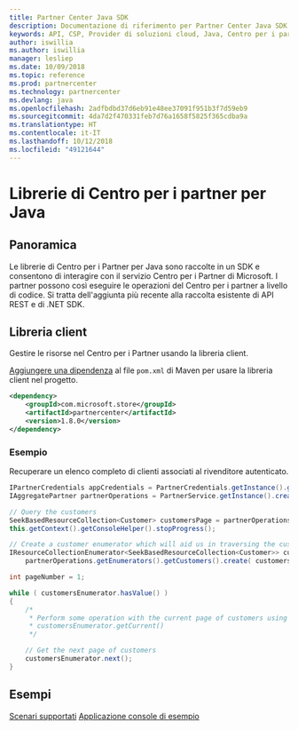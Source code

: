 ```yaml
---
title: Partner Center Java SDK
description: Documentazione di riferimento per Partner Center Java SDK
keywords: API, CSP, Provider di soluzioni cloud, Java, Centro per i partner, SDK
author: iswillia
ms.author: iswillia
manager: lesliep
ms.date: 10/09/2018
ms.topic: reference
ms.prod: partnercenter
ms.technology: partnercenter
ms.devlang: java
ms.openlocfilehash: 2adfbdbd37d6eb91e48ee37091f951b3f7d59eb9
ms.sourcegitcommit: 4da7d2f470331feb7d76a1658f5825f365cdba9a
ms.translationtype: HT
ms.contentlocale: it-IT
ms.lasthandoff: 10/12/2018
ms.locfileid: "49121644"
---
```

# <a name="partner-center-libraries-for-java"></a>Librerie di Centro per i partner per Java

## <a name="overview"></a>Panoramica

Le librerie di Centro per i Partner per Java sono raccolte in un SDK e consentono di interagire con il servizio Centro per i Partner di Microsoft. I partner possono così eseguire le operazioni del Centro per i partner a livello di codice. Si tratta dell'aggiunta più recente alla raccolta esistente di API REST e di .NET SDK.

## <a name="client-library"></a>Libreria client

Gestire le risorse nel Centro per i Partner usando la libreria client.

[Aggiungere una dipendenza](https://maven.apache.org/guides/getting-started/index.html#How_do_I_use_external_dependencies) al file `pom.xml` di Maven per usare la libreria client nel progetto.

```xml
<dependency>
    <groupId>com.microsoft.store</groupId>
    <artifactId>partnercenter</artifactId>
    <version>1.8.0</version>
</dependency>
```   

### <a name="example"></a>Esempio

Recuperare un elenco completo di clienti associati al rivenditore autenticato.

```java
IPartnerCredentials appCredentials = PartnerCredentials.getInstance().generateByApplicationCredentials('YOUR_APP_ID', 'YOUR_APP_SECRET', 'YOUR_TENANT_ID');
IAggregatePartner partnerOperations = PartnerService.getInstance().createPartnerOperations(appCredentials);

// Query the customers
SeekBasedResourceCollection<Customer> customersPage = partnerOperations.getCustomers().query(QueryFactory.getInstance().buildIndexedQuery(100));
this.getContext().getConsoleHelper().stopProgress();

// Create a customer enumerator which will aid us in traversing the customer pages
IResourceCollectionEnumerator<SeekBasedResourceCollection<Customer>> customersEnumerator =
    partnerOperations.getEnumerators().getCustomers().create( customersPage );

int pageNumber = 1;

while ( customersEnumerator.hasValue() )
{
    /*
     * Perform some operation with the current page of customers using 
     * customersEnumerator.getCurrent()  
     */

    // Get the next page of customers
    customersEnumerator.next();
}
```

## <a name="samples"></a>Esempi

[Scenari supportati](https://docs.microsoft.com/partner-center/develop/scenarios)
[Applicazione console di esempio](https://github.com/Microsoft/Partner-Center-Java-Samples)  